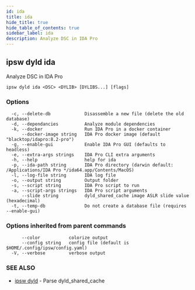 ```yaml
---
id: ida
title: ida
hide_title: true
hide_table_of_contents: true
sidebar_label: ida
description: Analyze DSC in IDA Pro
---
```

## ipsw dyld ida

Analyze DSC in IDA Pro

```
ipsw dyld ida <DSC> <DYLIB> [DYLIBS...] [flags]
```

### Options

```
  -c, --delete-db             Disassemble a new file (delete the old database)
  -d, --dependancies          Analyze module dependencies
  -k, --docker                Run IDA Pro in a docker container
      --docker-image string   IDA Pro docker image (default "blacktop/idapro:8.2-pro")
  -g, --enable-gui            Enable IDA Pro GUI (defaults to headless)
  -e, --extra-args strings    IDA Pro CLI extra arguments
  -h, --help                  help for ida
  -p, --ida-path string       IDA Pro directory (darwin default: /Applications/IDA Pro */ida64.app/Contents/MacOS)
  -l, --log-file string       IDA log file
  -o, --output string         Output folder
  -s, --script string         IDA Pro script to run
  -a, --script-args strings   IDA Pro script arguments
      --slide string          dyld_shared_cache image ASLR slide value (hexadecimal)
  -t, --temp-db               Do not create a database file (requires --enable-gui)
```

### Options inherited from parent commands

```
      --color           colorize output
      --config string   config file (default is $HOME/.config/ipsw/config.yaml)
  -V, --verbose         verbose output
```

### SEE ALSO

* [ipsw dyld](/docs/cli/ipsw/dyld)	 - Parse dyld_shared_cache

